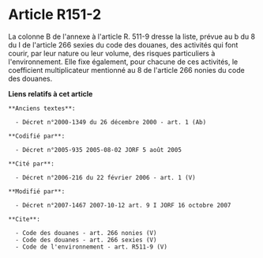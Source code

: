 # Article R151-2

La colonne B de l'annexe à l'article R. 511-9 dresse la liste, prévue au b du 8 du I de l'article 266 sexies du code des
douanes, des activités qui font courir, par leur nature ou leur volume, des risques particuliers à l'environnement. Elle fixe
également, pour chacune de ces activités, le coefficient multiplicateur mentionné au 8 de l'article 266 nonies du code des
douanes.

**Liens relatifs à cet article**

	**Anciens textes**:

	  - Décret n°2000-1349 du 26 décembre 2000 - art. 1 (Ab)

	**Codifié par**:

	  - Décret n°2005-935 2005-08-02 JORF 5 août 2005

	**Cité par**:

	  - Décret n°2006-216 du 22 février 2006 - art. 1 (V)

	**Modifié par**:

	  - Décret n°2007-1467 2007-10-12 art. 9 I JORF 16 octobre 2007

	**Cite**:

	  - Code des douanes - art. 266 nonies (V)
	  - Code des douanes - art. 266 sexies (V)
	  - Code de l'environnement - art. R511-9 (V)
